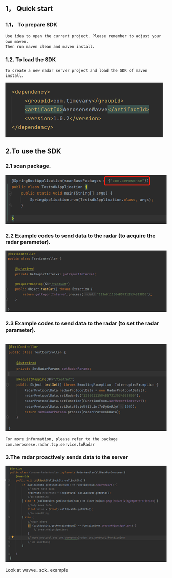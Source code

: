 ## 1， Quick start

### 1.1， To prepare SDK

```
Use idea to open the current project. Please remember to adjust your own maven.
Then run maven clean and maven install.
```

### 1.2. To load the SDK

```
To create a new radar server project and load the SDK of maven install.
```

![image-20220527170025692](../imgs/import_sdk.png)

## 2.To use the SDK

### 2.1 scan package.

![image-20220527170025692](../imgs/scan.png)

### 2.2 Example codes to send data to the radar (to acquire the radar parameter).

![image-20220527170025692](../imgs/get.png)

### 2.3 Example codes to send data to the radar (to set the radar parameter). 

​	![image-20220527170643920](../imgs/set.png)

```
For more information, please refer to the package com.aerosnese.radar.tcp.service.toRadar
```



### 3.The radar proactively sends data to the server

![image-20220527170643920](../imgs/report_3.png)

Look at wavve_ sdk_ example